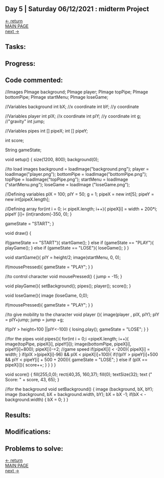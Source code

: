 ## Day 5 | Saturday 06/12/2021 : midterm Project

[← return](https://github.com/andresugartechea/introToIM/blob/main/midtermProject/day4/Thursday10.md)  
[MAIN PAGE](https://github.com/andresugartechea/introToIM/blob/main/midtermProject/journal.md)  
[next →](https://github.com/andresugartechea/introToIM/blob/main/midtermProject/day7/Sunday13.md)  

## Tasks:

## Progress:

## Code commented:

//Images
  PImage background; 
  PImage player; 
  PImage topPipe; 
  PImage bottomPipe;
  PImage startMenu;
  PImage loseGame;
 
//Variables background
  int bX;             //x coordinate
  int bY;             //y coordinate
  
//Variables player
  int plX;            //x coordinate
  int plY;            //y coordinate
  int g;              //"gravity"
  int jump;
  
//Variables pipes
  int [] pipeX;
  int [] pipeY;
  
  int score;
  
  String gameState;



void setup() {
  size(1200, 800);
  background(0);
  
 
  //to load images
  background = loadImage("background.png");
  player = loadImage("player.png");
  bottomPipe = loadImage("bottomPipe.png");
  topPipe = loadImage("topPipe.png");
  startMenu = loadImage ("startMenu.png");
  loseGame = loadImage ("loseGame.png");
  
  //Defining variables
  plX = 100;
  plY = 50;
  g = 1;
  pipeX = new int[5]; 
  pipeY = new int[pipeX.length];
  
  //Defining array
  for(int i = 0; i< pipeX.length; i++){
    pipeX[i] = width + 200*i;
    pipeY [i]= (int)random(-350, 0);
  }
  
  gameState = "START";
}



void draw() {

  if(gameState == "START"){
    startGame();
  } else if (gameState == "PLAY"){
    playGame();
  } else if (gameState == "LOSE"){
    loseGame();
  }
}




void startGame(){
  plY = height/2;
  image(startMenu, 0, 0);
  
  if(mousePressed){
    gameState = "PLAY";
  }
}


//to control character
void mousePressed() {
  jump = -15;
}


void playGame(){
    setBackground();
    pipes();
    player();
    score();
}



void loseGame(){
  image (loseGame, 0,0);
  
  if(mousePressed){
    gameState = "PLAY";
  }
}



//to give mobility to the character
void player (){
  image(player , plX, plY);
  plY = plY+jump;
  jump = jump +g;
  
  if(plY > height+100 ||plY<-100) {
    losing.play();
    gameState = "LOSE";
  }
}



//for the pipes
void pipes(){
  for(int i = 0;i <pipeX.length; i++){
    image(topPipe, pipeX[i], pipeY[i]);
    image(bottomPipe, pipeX[i], pipeY[i]+800);
    pipeX[i]-=2;                                 //game speed
      if(pipeX[i] < -200){
        pipeX[i] = width;
      }
      if(plX >(pipeX[i]-96) && plX < pipeX[i]+100){
        if(!(plY > pipeY[i]+500 && plY < pipeY[i] + 500 + 200)){
          gameState = "LOSE";
        }
        else if (plX == pipeX[i]){
          score++;
        }
      }
    }
}



void score() {
  fill(255,0,0);
  rect(40,35, 160,37);
  fill(0);
  textSize(32);
  text (" Score:  " + score, 43, 65);
}



//for the background
void setBackground() {
  image (background, bX, bY);
  image (background, bX + background.width, bY);
  bX = bX -1;
  if(bX < -background.width) {
    bX = 0;
  }
}


## Results:

## Modifications:

## Problems to solve:

[← return](https://github.com/andresugartechea/introToIM/blob/main/midtermProject/day4/Thursday10.md)  
[MAIN PAGE](https://github.com/andresugartechea/introToIM/blob/main/midtermProject/journal.md)  
[next →](https://github.com/andresugartechea/introToIM/blob/main/midtermProject/day7/Sunday13.md)  

